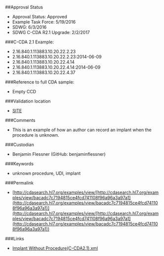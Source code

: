 ##Approval Status 
* Approval Status: Approved
* Example Task Force: 5/19/2016
* SDWG: 6/3/2016
* SDWG C-CDA R2.1 Upgrade: 2/2/2017

###C-CDA 2.1 Example: 
* 2.16.840.1.113883.10.20.22.2.23
* 2.16.840.1.113883.10.20.22.2.23:2014-06-09
* 2.16.840.1.113883.10.20.22.4.14
* 2.16.840.1.113883.10.20.22.4.14:2014-06-09
* 2.16.840.1.113883.10.20.22.4.37

###Reference to full CDA sample:
* Empty CCD


###Validation location

* [SITE](https://sitenv.org/c-cda-validator)


###Comments

* This is an example of how an author can record an implant when the procedure is unknown.

###Custodian

* Benjamin Flessner (GitHub: benjaminflessner)


###Keywords

* unknown procedure, UDI, implant


###Permalink 

* [http://cdasearch.hl7.org/examples/view/[http://cdasearch.hl7.org/examples/view/bacadc7c7194815ce4fcd741108f96a96a3a97a1](http://cdasearch.hl7.org/examples/view/bacadc7c7194815ce4fcd741108f96a96a3a97a1)](http://cdasearch.hl7.org/examples/view/[http://cdasearch.hl7.org/examples/view/bacadc7c7194815ce4fcd741108f96a96a3a97a1](http://cdasearch.hl7.org/examples/view/bacadc7c7194815ce4fcd741108f96a96a3a97a1))

###Links 

* [Implant Without Procedure(C-CDA2.1).xml](https://github.com/HL7/C-CDA-Examples/tree/master/Medical%20Equipment/Implant%20Without%20Procedure/Implant%20Without%20Procedure%28C-CDA2.1%29.xml)
